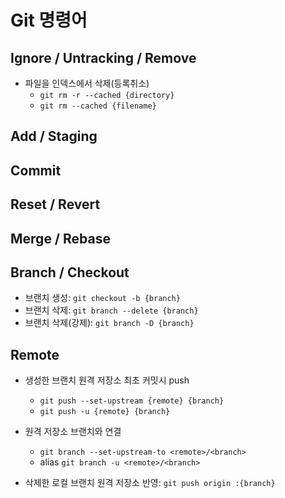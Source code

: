 # Git 명령어

## Ignore / Untracking / Remove

- 파일을 인덱스에서 삭제(등록취소)
  - `git rm -r --cached {directory}`
  - `git rm --cached {filename}`

## Add / Staging

## Commit

## Reset / Revert

## Merge / Rebase

## Branch / Checkout

- 브랜치 생성: `git checkout -b {branch}`
- 브랜치 삭제: `git branch --delete {branch}`
- 브랜치 삭제(강제): `git branch -D {branch}`

## Remote

- 생성한 브랜치 원격 저장소 최초 커밋시 push
  - `git push --set-upstream {remote} {branch}`
  - `git push -u {remote} {branch}`

- 원격 저장소 브랜치와 연결
  - `git branch --set-upstream-to <remote>/<branch>`
  - alias `git branch -u <remote>/<branch>`

- 삭제한 로컬 브랜치 원격 저장소 반영: `git push origin :{branch}`
